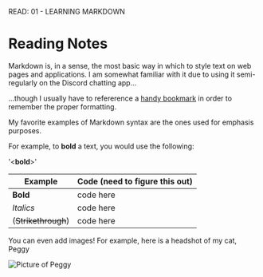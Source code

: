 READ: 01 - LEARNING MARKDOWN

# Reading Notes

Markdown is, in a sense, the most basic way in which to style text on web pages and applications. 
I am somewhat familiar with it due to using it semi-regularly on the Discord chatting app...

...though I usually have to refererence a [handy bookmark](https://support.discord.com/hc/en-us/articles/210298617-Markdown-Text-101-Chat-Formatting-Bold-Italic-Underline-) in order to remember the proper formatting.

My favorite examples of Markdown syntax are the ones used for emphasis purposes. 

For example, to **bold** a text, you would use the following:
 
'<**bold**>'

Example | Code (need to figure this out)
------------ | ------------ 
**Bold** | code here
*Italics* | code here
(~~Strikethrough~~) | code here









You can even add images! For example, here is a headshot of my cat, Peggy

![Picture of Peggy](https://i.ibb.co/XSrtR6M/peggy-2.jpg)

